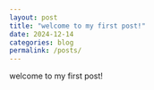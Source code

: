 ```yaml
---
layout: post
title: "welcome to my first post!"
date: 2024-12-14
categories: blog
permalink: /posts/
---
```


welcome to my first post!
